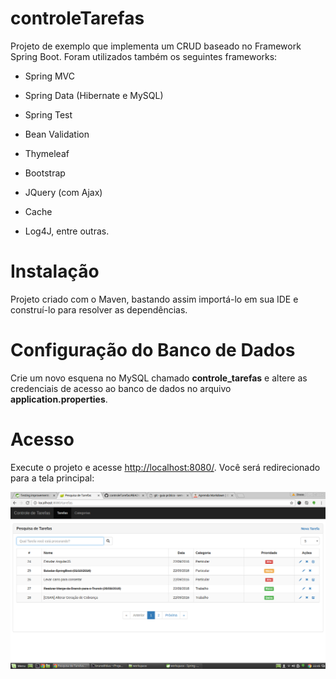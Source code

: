 # controleTarefas

Projeto de exemplo que implementa um CRUD baseado no Framework Spring Boot. Foram utilizados também os seguintes frameworks:

- Spring MVC

- Spring Data (Hibernate e MySQL)

- Spring Test

- Bean Validation

- Thymeleaf 

- Bootstrap

- JQuery (com Ajax)

- Cache 

- Log4J,  entre outras.

# Instalação

Projeto criado com o Maven, bastando assim importá-lo em sua IDE e construí-lo para resolver as dependências.

# Configuração do Banco de Dados

Crie um novo esquena no MySQL chamado **controle_tarefas** e altere as credenciais de acesso ao banco de dados no arquivo **application.properties**.

# Acesso

Execute o projeto e acesse [http://localhost:8080/](http://localhost:8080/). Você será redirecionado para a tela principal:

![TelaPrincipal](https://github.com/brunoleonardo/controleTarefas/blob/master/TelaPrincipal.png)

 

